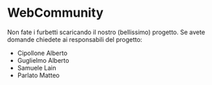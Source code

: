# WebCommunity
Non fate i furbetti scaricando il nostro (bellissimo) progetto. Se avete domande chiedete ai responsabili del progetto:
- Cipollone Alberto
- Guglielmo Alberto
- Samuele Lain
- Parlato Matteo
